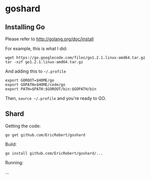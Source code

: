 goshard
=======

Installing Go
-------------

Please refer to http://golang.org/doc/install

For example, this is what I did:

```
wget https://go.googlecode.com/files/go1.2.1.linux-amd64.tar.gz
tar -xzf go1.2.1.linux-amd64.tar.gz
```

And adding this to `~/.profile`

```
export GOROOT=$HOME/go
export GOPATH=$HOME/code/go
export PATH=$PATH:$GOROOT/bin:$GOPATH/bin
```

Then, `source ~/.profile` and you're ready to GO.

Shard
-----

Getting the code:

```
go get github.com/EricRobert/goshard
```

Build:

```
go install github.com/EricRobert/goshard/...
```

Running:

...
